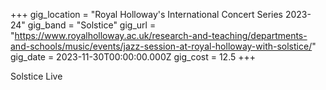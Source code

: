 +++
gig_location = "Royal Holloway's International Concert Series 2023-24"
gig_band = "Solstice"
gig_url = "https://www.royalholloway.ac.uk/research-and-teaching/departments-and-schools/music/events/jazz-session-at-royal-holloway-with-solstice/"
gig_date = 2023-11-30T00:00:00.000Z
gig_cost = 12.5
+++

Solstice Live
